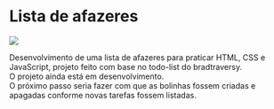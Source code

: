 <h1>Lista de afazeres</h1>

<p>
<img src="http://img.shields.io/static/v1?label=STATUS&message=EM%20DESENVOLVIMENTO&color=GREEN&style=for-the-badge"/>
</p>


<p>Desenvolvimento de uma lista de afazeres para praticar HTML, CSS e JavaScript, projeto feito com base no todo-list do bradtraversy.<br>
O projeto ainda está em desenvolvimento. <br>
O próximo passo seria fazer com que as bolinhas fossem criadas e apagadas conforme novas tarefas fossem listadas.</p>

